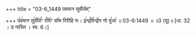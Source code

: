 +++
title = "03-6_1449 पवमान सुवीर्यम्"

+++
प꣡व꣢मान सु꣣वी꣡र्य꣢ꣳ र꣣यि꣡ꣳ सो꣢म रिरीहि नः। इ꣢न्द्र꣣वि꣡न्द्रे꣢ण नो यु꣣जा꣢ ॥ 03-6:1449 ॥ ॥3 (यू)॥ [धा. 32 । उ नास्ति । स्व. 6।]